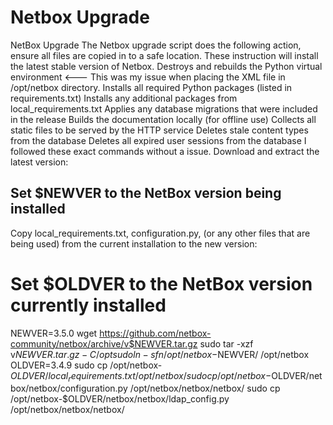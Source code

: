 # Netbox Upgrade
NetBox Upgrade
The Netbox upgrade script does the following action, ensure all files are copied in to a safe
location. These instruction will install the latest stable version of Netbox.
Destroys and rebuilds the Python virtual environment <--- This was my issue when placing
the XML file in /opt/netbox directory.
Installs all required Python packages (listed in requirements.txt)
Installs any additional packages from local_requirements.txt
Applies any database migrations that were included in the release
Builds the documentation locally (for offline use)
Collects all static files to be served by the HTTP service
Deletes stale content types from the database
Deletes all expired user sessions from the database
I followed these exact commands without a issue.
Download and extract the latest version:
## Set $NEWVER to the NetBox version being installed
Copy local_requirements.txt, configuration.py, (or any other files that are being used) from the
current installation to the new version:
# Set $OLDVER to the NetBox version currently installed
NEWVER=3.5.0
wget https://github.com/netbox-community/netbox/archive/v$NEWVER.tar.gz
sudo tar -xzf v$NEWVER.tar.gz -C /opt
sudo ln -sfn /opt/netbox-$NEWVER/ /opt/netbox
OLDVER=3.4.9
sudo cp /opt/netbox-$OLDVER/local_requirements.txt /opt/netbox/
sudo cp /opt/netbox-$OLDVER/netbox/netbox/configuration.py /opt/netbox/netbox/netbox/
sudo cp /opt/netbox-$OLDVER/netbox/netbox/ldap_config.py /opt/netbox/netbox/netbox/
